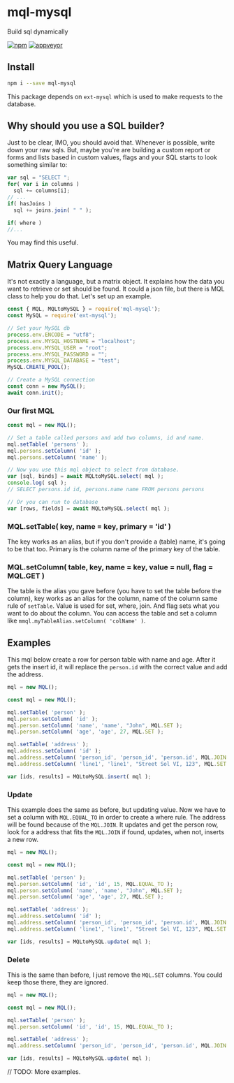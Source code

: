 # mql-mysql
Build sql dynamically

[![npm][npm]][npm-url]
[![appveyor][appveyor]][appveyor-url]


## Install
```bash
npm i --save mql-mysql
```
This package depends on `ext-mysql` which is used to make requests to the database.

## Why should you use a SQL builder?
Just to be clear, IMO, you should avoid that. Whenever is possible, write down your raw sqls. But, maybe you're are building a custom report or forms and lists based in custom values, flags and your SQL starts to look something similar to:
```javascript
var sql = "SELECT ";
for( var i in columns )
  sql += columns[i];
// ...
if( hasJoins )
  sql += joins.join( " " );

if( where )
//...
```
You may find this useful.

## Matrix Query Language
It's not exactly a language, but a matrix object. It explains how the data you want to retrieve or set should be found. It could a json file, but there is MQL class to help you do that. Let's set up an example.
```javascript
const { MQL, MQLtoMySQL } = require('mql-mysql');
const MySQL = require('ext-mysql');

// Set your MySQL db
process.env.ENCODE = "utf8";
process.env.MYSQL_HOSTNAME = "localhost";
process.env.MYSQL_USER = "root";
process.env.MYSQL_PASSWORD = "";
process.env.MYSQL_DATABASE = "test";
MySQL.CREATE_POOL();

// Create a MySQL connection
const conn = new MySQL();
await conn.init();
```
### Our first MQL
```javascript
const mql = new MQL();

// Set a table called persons and add two columns, id and name.
mql.setTable( 'persons' );
mql.persons.setColumn( 'id' );
mql.persons.setColumn( 'name' );

// Now you use this mql object to select from database.
var [sql, binds] = await MQLtoMySQL.select( mql );
console.log( sql );
// SELECT persons.id id, persons.name name FROM persons persons

// Or you can run to database
var [rows, fields] = await MQLtoMySQL.select( mql );
```

### MQL.setTable( key, name = key, primary = 'id' )
The key works as an alias, but if you don't provide a (table) name, it's going to be that too. Primary is the column name of the primary key of the table.

### MQL.setColumn( table, key, name = key, value = null, flag = MQL.GET )
The table is the alias you gave before (you have to set the table before the column), key works as an alias for the column, name of the column same rule of `setTable`. Value is used for set, where, join. And flag sets what you want to do about the column. You can access the table and set a column like `mmql.myTableAlias.setColumn( 'colName' )`.

## Examples
This mql below create a row for person table with name and age. After it gets the insert id, it will replace the `person.id` with the correct value and add the address.
```javascript
mql = new MQL();

const mql = new MQL();

mql.setTable( 'person' );
mql.person.setColumn( 'id' );
mql.person.setColumn( 'name', 'name', "John", MQL.SET );
mql.person.setColumn( 'age', 'age', 27, MQL.SET );

mql.setTable( 'address' );
mql.address.setColumn( 'id' );
mql.address.setColumn( 'person_id', 'person_id', 'person.id', MQL.JOIN );
mql.address.setColumn( 'line1', 'line1', "Street Sol VI, 123", MQL.SET );

var [ids, results] = MQLtoMySQL.insert( mql );
```

### Update
This example does the same as before, but updating value. Now we have to set a column with `MQL.EQUAL_TO` in order to create a where rule. The address will be found because of the `MQL.JOIN`. It updates and get the person row, look for a address that fits the `MQL.JOIN` if found, updates, when not, inserts a new row.
```javascript
mql = new MQL();

const mql = new MQL();

mql.setTable( 'person' );
mql.person.setColumn( 'id', 'id', 15, MQL.EQUAL_TO );
mql.person.setColumn( 'name', 'name', "John", MQL.SET );
mql.person.setColumn( 'age', 'age', 27, MQL.SET );

mql.setTable( 'address' );
mql.address.setColumn( 'id' );
mql.address.setColumn( 'person_id', 'person_id', 'person.id', MQL.JOIN );
mql.address.setColumn( 'line1', 'line1', "Street Sol VI, 123", MQL.SET );

var [ids, results] = MQLtoMySQL.update( mql );
```

### Delete
This is the same than before, I just remove the `MQL.SET` columns. You could keep those there, they are ignored.
```javascript
mql = new MQL();

const mql = new MQL();

mql.setTable( 'person' );
mql.person.setColumn( 'id', 'id', 15, MQL.EQUAL_TO );

mql.setTable( 'address' );
mql.address.setColumn( 'person_id', 'person_id', 'person.id', MQL.JOIN );

var [ids, results] = MQLtoMySQL.update( mql );
```
// TODO: More examples.


[npm]: https://badge.fury.io/js/mql-mysql.svg
[npm-url]: https://npmjs.com/package/mql-mysql

[npm]: https://img.shields.io/npm/v/mql-mysql.svg
[npm-url]: https://npmjs.com/package/mql-mysql

[appveyor]: https://ci.appveyor.com/api/projects/status/h5icr44gfb0pd4sm/branch/master?svg=true
[appveyor-url]: https://ci.appveyor.com/project/orlleite/mql-mysql/branch/master
